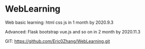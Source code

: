 # WebLearning
Web basic learning: html css js in 1 month by 2020.9.3

Advanced: Flask bootstrap vue.js and so on in 2 month by 2020.11.3

GIT: https://github.com/Eric0Zhang/WebLearning.git

